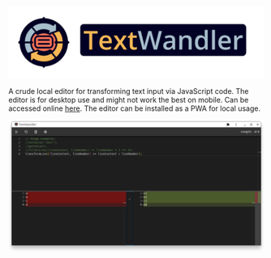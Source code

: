 ![TextWandler Logo](./images/logo-text-1280.png)

A crude local editor for transforming text input via JavaScript code. The editor is for desktop use
and might not work the best on mobile.
Can be accessed online [here](https://oliverthelen.github.io/textwandler/).
The editor can be installed as a PWA for local usage.

![TextWandler Logo](./images/screenshot.png)

